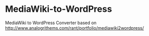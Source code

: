 # MediaWiki-to-WordPress
MediaWiki to WordPress Converter based on http://www.analogrithems.com/rant/portfolio/mediawiki2wordpress/
